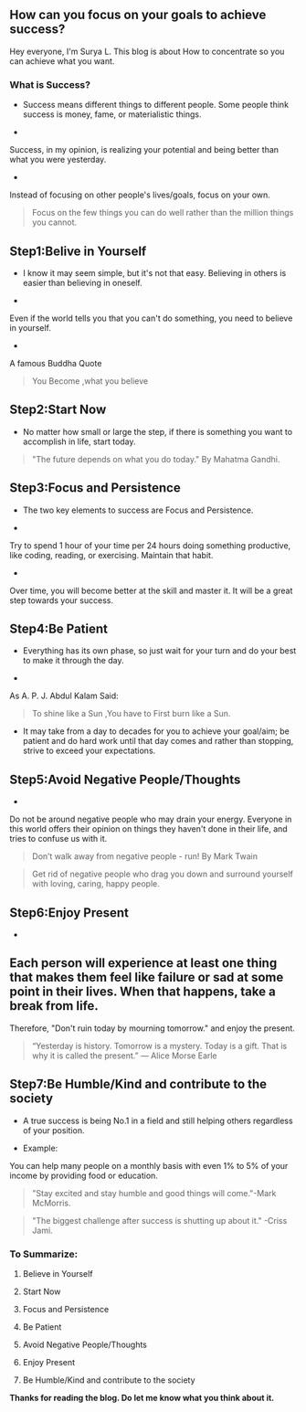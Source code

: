 ## How can you focus on your goals to achieve success?

Hey everyone, I'm Surya L. This blog is about How to concentrate so you can achieve what you want.
### What is Success?
- Success means different things to different people. Some people think success is money, fame, or materialistic things.

- 
 Success, in my opinion, is realizing your potential and being better than what you were yesterday.


- 
Instead of focusing on other people's lives/goals, focus on your own.

> Focus on the few things you can do well rather than the million things you cannot.

## Step1:Belive in Yourself

- I know it may seem simple, but it's not that easy.
Believing in others is easier than believing in oneself.


- 
Even if the world tells you that you can't do something, you need to believe in yourself.

- 
A famous Buddha Quote
> You Become ,what you believe

## Step2:Start Now

- No matter how small or large the step, if there is something you want to accomplish in life, start today.
> "The future depends on what you do today."
By Mahatma Gandhi.

## Step3:Focus and Persistence
- The two key elements to success are Focus and Persistence.


- 
Try to spend 1 hour of your time per 24 hours doing something productive, like coding, reading, or exercising.
Maintain that habit.


- 
Over time, you will become better at the skill and master it. It will be a great step towards your success.

##  Step4:Be Patient

- Everything has its own phase, so just wait for your turn and do your best to make it through the day.

- 
As A. P. J. Abdul Kalam Said:
> To shine like a Sun ,You have to First burn like a Sun.

- It may take from a day to decades for you to achieve your goal/aim; be patient and do hard work until that day comes and rather than stopping, strive to exceed your expectations.

## Step5:Avoid Negative People/Thoughts

- 
Do not be around negative people who may drain your energy.
Everyone in this world offers their opinion on things they haven't done in their life, and tries to confuse us with it.

> Don’t walk away from negative people - run!     By Mark Twain

> Get rid of negative people who drag you down and surround yourself with loving, caring, happy people.

## Step6:Enjoy Present

- 
Each person will experience at least one thing that makes them feel like failure or sad at some point in their lives. When that happens, take a break from life.
- 
Therefore, "Don't ruin today by mourning tomorrow." and enjoy the present.
> “Yesterday is history. Tomorrow is a mystery. Today is a gift. That is why it is called the present.” — Alice Morse Earle

## Step7:Be Humble/Kind and contribute to the society

- A true success is being No.1 in a field and still helping others regardless of your position.



- Example:

You can help many people on a monthly basis with even 1% to 5% of your income by providing food or education.



> "Stay excited and stay humble and good things will come."-Mark McMorris.

> "The biggest challenge after success is shutting up about it." -Criss Jami.

### To Summarize:

1. Believe in Yourself

2. Start Now

3. Focus and Persistence

4. Be Patient

5. Avoid Negative People/Thoughts

6. Enjoy Present

7. Be Humble/Kind and contribute to the society

**Thanks for reading the blog. Do let me know what you think about it.**
 




                                             
